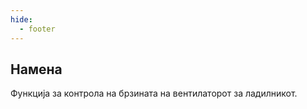 ```yaml
---
hide:
  - footer
---
```


## Намена

Функција за контрола на брзината на вентилаторот за ладилникот.